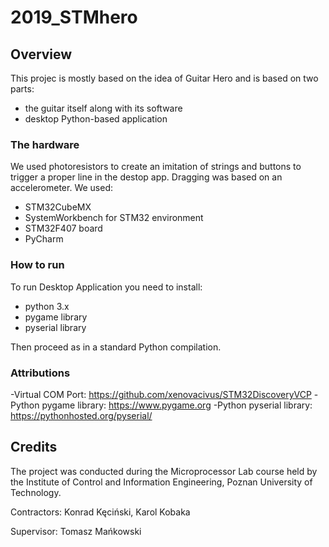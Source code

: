 # 2019_STMhero

## Overview

This projec is mostly based on the idea of Guitar Hero and is based on two parts:
- the guitar itself along with its software
- desktop Python-based application

### The hardware

We used photoresistors to create an imitation of strings and buttons to trigger a proper line in the destop app. Dragging was based on an accelerometer. We used:

- STM32CubeMX
- SystemWorkbench for STM32 environment
- STM32F407 board
- PyCharm

### How to run

To run Desktop Application you need to install:
- python 3.x
- pygame library
- pyserial library

Then proceed as in a standard Python compilation.

### Attributions

-Virtual COM Port: https://github.com/xenovacivus/STM32DiscoveryVCP
-Python pygame library: https://www.pygame.org
-Python pyserial library: https://pythonhosted.org/pyserial/

## Credits

The project was conducted during the Microprocessor Lab course held by the Institute of Control and Information Engineering, Poznan University of Technology.

Contractors: Konrad Kęciński, Karol Kobaka

Supervisor: Tomasz Mańkowski
